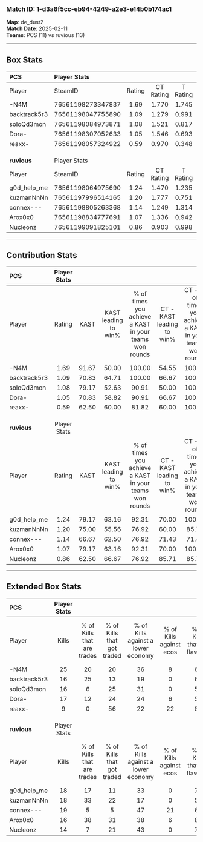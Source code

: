 ### Match ID: 1-d3a6f5cc-eb94-4249-a2e3-e14b0b174ac1  
**Map**: de_dust2  
**Match Date**: 2025-02-11  
**Teams**: PCS (11) vs ruvious (13)  

---  

## Box Stats  

| **PCS**      | Player Stats      |        |           |          |       |       |       |         |        |      |     |
| :- | :- | :-: | :-: | :-: | :-: | :-: | :-: | :-: | :-: | :-: | :-: |
| Player       | SteamID           | Rating | CT Rating | T Rating | KAST  |  ADR  | Kills | Assists | Deaths | K/D  | HS% |
| -N4M         | 76561198273347837 |  1.69  |   1.770   |  1.745   | 91.67 | 107.2 |  25   |    6    |   14   | 1.79 | 48  |
| backtrack5r3 | 76561198047755890 |  1.09  |   1.279   |  0.991   | 70.83 | 68.2  |  16   |    7    |   14   | 1.14 | 62  |
| soloQd3mon   | 76561198084973871 |  1.08  |   1.521   |  0.817   | 79.17 | 80.4  |  16   |    7    |   19   | 0.84 | 56  |
| Dora-        | 76561198307052633 |  1.05  |   1.546   |  0.693   | 70.83 | 73.6  |  17   |    5    |   18   | 0.94 | 29  |
| reaxx-       | 76561198057324922 |  0.59  |   0.970   |  0.348   | 62.50 | 51.8  |   9   |    7    |   20   | 0.45 | 66  |
|              |                   |        |           |          |       |       |       |         |        |      |     |
|              |                   |        |           |          |       |       |       |         |        |      |     |
|              |                   |        |           |          |       |       |       |         |        |      |     |
| **ruvious**  | Player Stats      |        |           |          |       |       |       |         |        |      |     |
| Player       | SteamID           | Rating | CT Rating | T Rating | KAST  |  ADR  | Kills | Assists | Deaths | K/D  | HS% |
| g0d_help_me  | 76561198064975690 |  1.24  |   1.470   |  1.235   | 79.17 | 83.1  |  18   |    5    |   15   | 1.20 | 72  |
| kuzmanNnNn   | 76561197996514165 |  1.20  |   1.777   |  0.751   | 75.00 | 98.6  |  18   |   11    |   19   | 0.95 | 55  |
| connex---    | 76561198805263368 |  1.14  |   1.249   |  1.314   | 66.67 | 71.8  |  19   |    2    |   15   | 1.27 | 26  |
| Arox0x0      | 76561198834777691 |  1.07  |   1.336   |  0.942   | 79.17 | 54.0  |  16   |    9    |   16   | 1.00 | 62  |
| Nucleonz     | 76561199091825101 |  0.86  |   0.903   |  0.998   | 62.50 | 68.3  |  14   |    5    |   18   | 0.78 | 57  |
---  

## Contribution Stats  

| **PCS**      | Player Stats |       |                      |                                                        |                           |                                                             |                          |                                                            |
| :- | :-: | :-: | :-: | :-: | :-: | :-: | :-: | :-: |
| Player       |    Rating    | KAST  | KAST leading to win% | % of times you achieve a KAST in your teams won rounds | CT - KAST leading to win% | CT - % of times you achieve a KAST in your teams won rounds | T - KAST leading to win% | T - % of times you achieve a KAST in your teams won rounds |
| -N4M         |     1.69     | 91.67 |        50.00         |                         100.00                         |           54.55           |                           100.00                            |          45.45           |                           100.00                           |
| backtrack5r3 |     1.09     | 70.83 |        64.71         |                         100.00                         |           66.67           |                           100.00                            |          62.50           |                           100.00                           |
| soloQd3mon   |     1.08     | 79.17 |        52.63         |                         90.91                          |           50.00           |                           100.00                            |          57.14           |                           80.00                            |
| Dora-        |     1.05     | 70.83 |        58.82         |                         90.91                          |           66.67           |                           100.00                            |          50.00           |                           80.00                            |
| reaxx-       |     0.59     | 62.50 |        60.00         |                         81.82                          |           60.00           |                           100.00                            |          60.00           |                           60.00                            |
|              |              |       |                      |                                                        |                           |                                                             |                          |                                                            |
|              |              |       |                      |                                                        |                           |                                                             |                          |                                                            |
|              |              |       |                      |                                                        |                           |                                                             |                          |                                                            |
| **ruvious**  | Player Stats |       |                      |                                                        |                           |                                                             |                          |                                                            |
| Player       |    Rating    | KAST  | KAST leading to win% | % of times you achieve a KAST in your teams won rounds | CT - KAST leading to win% | CT - % of times you achieve a KAST in your teams won rounds | T - KAST leading to win% | T - % of times you achieve a KAST in your teams won rounds |
| g0d_help_me  |     1.24     | 79.17 |        63.16         |                         92.31                          |           70.00           |                           100.00                            |          55.56           |                           83.33                            |
| kuzmanNnNn   |     1.20     | 75.00 |        55.56         |                         76.92                          |           60.00           |                            85.71                            |          50.00           |                           66.67                            |
| connex---    |     1.14     | 66.67 |        62.50         |                         76.92                          |           71.43           |                            71.43                            |          55.56           |                           83.33                            |
| Arox0x0      |     1.07     | 79.17 |        63.16         |                         92.31                          |           70.00           |                           100.00                            |          55.56           |                           83.33                            |
| Nucleonz     |     0.86     | 62.50 |        66.67         |                         76.92                          |           85.71           |                            85.71                            |          50.00           |                           66.67                            |
---  

## Extended Box Stats  

| **PCS**      | Player Stats |                            |                            |                                    |                         |                              |                                 |        |                             |                                     |                          |                               |                            |
| :- | :-: | :-: | :-: | :-: | :-: | :-: | :-: | :-: | :-: | :-: | :-: | :-: | :-: |
| Player       |    Kills     | % of Kills that are trades | % of Kills that got traded | % of Kills against a lower economy | % of Kills against ecos | % of Kills that are flawless | % of Kills that are close duels | Deaths | % of Deaths that get traded | % of Deaths against a lower economy | % of Deaths against ecos | % of Deaths that are flawless | % of Deaths that are close |
| -N4M         |      25      |             20             |             20             |                 36                 |            8            |              68              |               16                |   14   |             21              |                  7                  |            0             |              50               |             7              |
| backtrack5r3 |      16      |             25             |             13             |                 19                 |            0            |              69              |                0                |   14   |              7              |                  7                  |            0             |              64               |             7              |
| soloQd3mon   |      16      |             6              |             25             |                 31                 |            0            |              56              |               19                |   19   |             21              |                 21                  |            5             |              63               |             0              |
| Dora-        |      17      |             12             |             24             |                 24                 |            6            |              59              |                0                |   18   |             22              |                 11                  |            0             |              89               |             6              |
| reaxx-       |      9       |             0              |             56             |                 22                 |           22            |              89              |                0                |   20   |             15              |                 20                  |            5             |              70               |             10             |
|              |              |                            |                            |                                    |                         |                              |                                 |        |                             |                                     |                          |                               |                            |
|              |              |                            |                            |                                    |                         |                              |                                 |        |                             |                                     |                          |                               |                            |
|              |              |                            |                            |                                    |                         |                              |                                 |        |                             |                                     |                          |                               |                            |
| **ruvious**  | Player Stats |                            |                            |                                    |                         |                              |                                 |        |                             |                                     |                          |                               |                            |
| Player       |    Kills     | % of Kills that are trades | % of Kills that got traded | % of Kills against a lower economy | % of Kills against ecos | % of Kills that are flawless | % of Kills that are close duels | Deaths | % of Deaths that get traded | % of Deaths against a lower economy | % of Deaths against ecos | % of Deaths that are flawless | % of Deaths that are close |
| g0d_help_me  |      18      |             17             |             11             |                 33                 |            0            |              72              |               11                |   15   |             33              |                 13                  |            0             |              60               |             20             |
| kuzmanNnNn   |      18      |             33             |             22             |                 17                 |            0            |              50              |                0                |   19   |             16              |                 26                  |            5             |              63               |             16             |
| connex---    |      19      |             5              |             5              |                 47                 |           21            |              68              |               11                |   15   |             33              |                 13                  |            0             |              93               |             0              |
| Arox0x0      |      16      |             38             |             31             |                 38                 |            6            |              81              |                0                |   16   |             19              |                 19                  |            0             |              56               |             0              |
| Nucleonz     |      14      |             7              |             21             |                 43                 |            0            |              71              |                7                |   18   |             22              |                 22                  |            6             |              67               |             6              |
